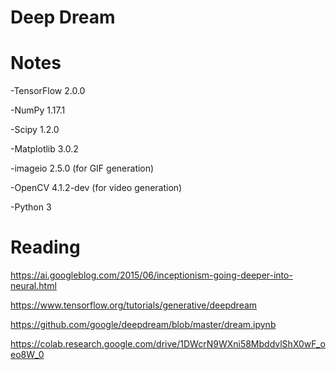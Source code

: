 # Deep Dream



# Notes

-TensorFlow 2.0.0

-NumPy 1.17.1

-Scipy 1.2.0

-Matplotlib 3.0.2

-imageio 2.5.0 (for GIF generation)

-OpenCV 4.1.2-dev (for video generation)

-Python 3



# Reading

https://ai.googleblog.com/2015/06/inceptionism-going-deeper-into-neural.html

https://www.tensorflow.org/tutorials/generative/deepdream

https://github.com/google/deepdream/blob/master/dream.ipynb

https://colab.research.google.com/drive/1DWcrN9WXni58MbddvlShX0wF_oeo8W_0
